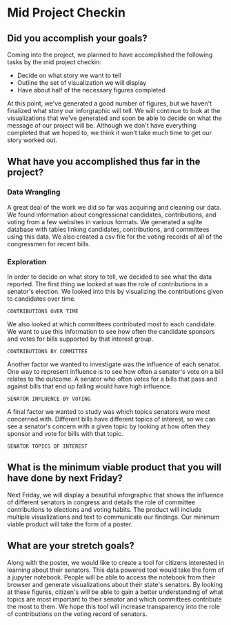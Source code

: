 Mid Project Checkin
===================

## Did you accomplish your goals? ##

Coming into the project, we planned to have accomplished the following tasks by the mid project checkin:

* Decide on what story we want to tell
* Outline the set of visualization we will display
* Have about half of the necessary figures completed

At this point, we've generated a good number of figures, but we haven't finalized what story our inforgraphic will tell. We will continue to look at the visualizations that we've generated and soon be able to decide on what the message of our project will be. Although we don't have everything completed that we hoped to, we think it won't take much time to get our story worked out.

## What have you accomplished thus far in the project? ##

### Data Wrangling ###

A great deal of the work we did so far was acquiring and cleaning our data. We found information about congressional candidates, contributions, and voting from a few websites in various formats. We generated a sqlite database with tables linking candidates, contributions, and committees using this data. We also created a csv file for the voting records of all of the congressmen for recent bills.

### Exploration ###

In order to decide on what story to tell, we decided to see what the data reported. The first thing we looked at was the role of contributions in a senator's election. We looked into this by visualizing the contributions given to candidates over time.

    CONTRIBUTIONS OVER TIME

We also looked at which committees contributed most to each candidate. We want to use this information to see how often the candidate sponsors and votes for bills supported by that interest group.

    CONTRIBUTIONS BY COMMITTEE

Another factor we wanted to investigate was the influence of each senator. One way to represent influence is to see how often a senator's vote on a bill relates to the outcome. A senator who often votes for a bills that pass and against bills that end up failing would have high influence.

    SENATOR INFLUENCE BY VOTING

A final factor we wanted to study was which topics senators were most concerned with. Different bills have different topics of interest, so we can see a senator's concern with a given topic by looking at how often they sponsor and vote for bills with that topic.

    SENATOR TOPICS OF INTEREST


## What is the minimum viable product that you will have done by next Friday? ##

Next Friday, we will display a beautiful inforgraphic that shows the influence of different senators in congress and details the role of committee contributions to elections and voting habits. The product will include multiple visualizations and text to communicate our findings. Our minimum viable product will take the form of a poster.

## What are your stretch goals? ##

Along with the poster, we would like to create a tool for citizens interested in learning about their senators. This data powered tool would take the form of a jupyter notebook. People will be able to access the notebook from their browser and generate visualizations about their state's senators. By looking at these figures, citizen's will be able to gain a better understanding of what topics are most important to their senator and which committees contribute the most to them. We hope this tool will increase transparency into the role of contributions on the voting record of senators.
